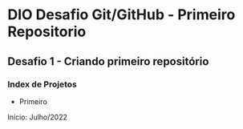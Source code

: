 # DIO Desafio Git/GitHub - Primeiro Repositorio


## Desafio 1 - Criando primeiro repositório

### Index de Projetos

* Primeiro



Início: Julho/2022
